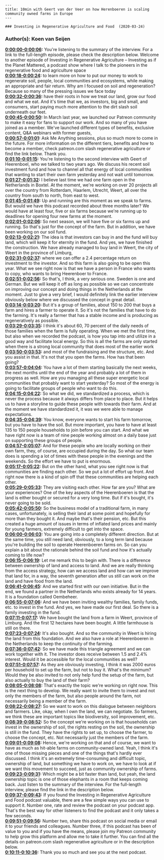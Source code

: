 
    ---
    title: 10min with Geert van der Veer on how Herenboeren is scaling community owned farms in Europe
    ---

    ### Investing in Regenerative Agriculture and Food  (2020-03-24)  
### Author(s): Koen van Seijen  

**[0:00:00-0:00:06](https://investinginregenerativeagriculture.com/2019/09/29/geert-van-der-veer-2/#t=0:00:00):**  You're listening to the summary of the interview. For a link to the full-length episode, please check the description below.  Welcome to another episode of Investing in Regenerative Agriculture – Investing as if the Planet Mattered,  a podcast show where I talk to the pioneers in the regenerative food and agriculture space  
**[0:00:18-0:00:24](https://investinginregenerativeagriculture.com/2019/09/29/geert-van-der-veer-2/#t=0:00:18):**  to learn more on how to put our money to work to regenerate soil, people, local communities and ecosystems,  while making an appropriate and fair return.  Why am I focused on soil and regeneration? Because so many of the pressing issues we face today  
**[0:00:32-0:00:36](https://investinginregenerativeagriculture.com/2019/09/29/geert-van-der-veer-2/#t=0:00:32):**  have their roots in how we treat our land, grow our food and what we eat.  And it's time that we, as investors, big and small, and consumers,  start paying much more attention to the dirt slash soil underneath our feet.  
**[0:00:45-0:00:50](https://investinginregenerativeagriculture.com/2019/09/29/geert-van-der-veer-2/#t=0:00:45):**  In March last year, we launched our Patreon community to make it easy for fans to support our work.  And so many of you have joined as a member.  We've launched different types of benefits, exclusive content, Q&A webinars with former guests,  
**[0:00:57-0:01:01](https://investinginregenerativeagriculture.com/2019/09/29/geert-van-der-veer-2/#t=0:00:57):**  Ask Me Anything sessions, plus so much more to come in the future.  For more information on the different tiers, benefits and how to become a member,  check patreon.com slash regenerative agriculture or find the link below. Thank you.  
**[0:01:10-0:01:15](https://investinginregenerativeagriculture.com/2019/09/29/geert-van-der-veer-2/#t=0:01:10):**  You're listening to the second interview with Geert of Heerenboel, who we talked to two years ago.  We discuss his recent soil investment fund and how to channel all that energy of local communities  that wanting to start their own farm yesterday and not wait until tomorrow.  
**[0:01:27-0:01:32](https://investinginregenerativeagriculture.com/2019/09/29/geert-van-der-veer-2/#t=0:01:27):**  I believe last time we had one farm open in the Netherlands in Boxtel.  At the moment, we're working on over 20 projects all over the country from Rotterdam, Haarlem, Utrecht, Weert,  all over the country from south to north, from east to west.  
**[0:01:45-0:01:49](https://investinginregenerativeagriculture.com/2019/09/29/geert-van-der-veer-2/#t=0:01:45):**  Up and running are this moment as we speak to farms.  But would we have this podcast recorded about three months later?  We would have at least four, five or six farms because we're running up to deadlines for opening four new farms at the moment.  
**[0:02:01-0:02:06](https://investinginregenerativeagriculture.com/2019/09/29/geert-van-der-veer-2/#t=0:02:01):**  So next season, we will have five or six farms up and running.  So that's just for the concept of the farm.  But in addition, we have been working on our soil fund.  
**[0:02:13-0:02:21](https://investinginregenerativeagriculture.com/2019/09/29/geert-van-der-veer-2/#t=0:02:13):**  The idea is that investors can buy in and the fund will buy land, which will keep it for eternity in the fund.  And yes, we have finished the construction.  We have already managed to buy land in Weert, the city of Weert in the province of Limburg,  
**[0:02:31-0:02:37](https://investinginregenerativeagriculture.com/2019/09/29/geert-van-der-veer-2/#t=0:02:31):**  where we can offer a 2.4 percentage return on investment to the investor.  And so this farm is also going to be open this year.  What we see right now is that we have a person in France who wants to copy, who wants to bring Heerenboer to France.  
**[0:02:51-0:02:56](https://investinginregenerativeagriculture.com/2019/09/29/geert-van-der-veer-2/#t=0:02:51):**  So that's, I think, a very serious one. Sweden is one and German.  But we will keep it off as long as possible so we can concentrate on improving our concept and doing things in the Netherlands at the moment.  Just to give a very brief, I would definitely link the earlier interview obviously below where we discussed the concept in great detail.  
**[0:03:14-0:03:20](https://investinginregenerativeagriculture.com/2019/09/29/geert-van-der-veer-2/#t=0:03:14):**  But it's a group of families, about 150 to 200 that buys a farm and hires a farmer to operate it.  So it's not the families that have to do the farming.  It's really a farmer that has a stable income and is producing as regeneratively as possible.  
**[0:03:29-0:03:35](https://investinginregenerativeagriculture.com/2019/09/29/geert-van-der-veer-2/#t=0:03:29):**  I think it's about 60, 70 percent of the daily needs of those families when the farm is fully operating.  When we met the first time, but also when we recorded the podcast, is how you tap into and utilize in a good way and facilitate local energy.  So this is all the farms are only started when there is a strong local community that does most of the earlier work  
**[0:03:50-0:03:53](https://investinginregenerativeagriculture.com/2019/09/29/geert-van-der-veer-2/#t=0:03:50):**  and most of the fundraising and the structure, etc.  And you assist in that. It's not that you open the farms.  How has that been going?  
**[0:03:57-0:04:04](https://investinginregenerativeagriculture.com/2019/09/29/geert-van-der-veer-2/#t=0:03:57):**  You have a lot of them starting basically the next weeks, the next months until the end of the year and probably a lot of them in progress as well.  How are you managing all these super energetic local communities that probably want to start yesterday?  So most of the energy is going to facilitate groups of people who want to do this.  
**[0:04:15-0:04:22](https://investinginregenerativeagriculture.com/2019/09/29/geert-van-der-veer-2/#t=0:04:15):**  So what we did, we standardized a process, which is never the process because it always differs from place to place.  But it helps us to have a storyline to guide these people with towards their farm.  And at the moment we have standardized it, it was we were able to manage expectations.  
**[0:04:35-0:04:39](https://investinginregenerativeagriculture.com/2019/09/29/geert-van-der-veer-2/#t=0:04:35):**  You know, everyone wants to start his farm tomorrow, but you have to have the soil.  But more important, you have to have at least 135 to 150 people households to join before you can start.  And what we have right now is a team of nine people working almost on a daily base just on supporting these groups of people.  
**[0:04:57-0:05:07](https://investinginregenerativeagriculture.com/2019/09/29/geert-van-der-veer-2/#t=0:04:57):**  And for these people who are locally working on their own farm, they, of course, are occupied during the day.  So what our team does is spending a lot of times with these people in the evenings and the weekends.  So the effort we have to put is enormous.  
**[0:05:17-0:05:22](https://investinginregenerativeagriculture.com/2019/09/29/geert-van-der-veer-2/#t=0:05:17):**  But on the other hand, what you see right now is that communities are finding each other.  So we put a lot of effort up front.  And right now there is a kind of spin off that these communities are helping each other.  
**[0:05:29-0:05:33](https://investinginregenerativeagriculture.com/2019/09/29/geert-van-der-veer-2/#t=0:05:29):**  They are visiting each other. How far are you? What are your experiences?  One of the key aspects of the Heerenboeren is that the land is either bought or secured for a very long time.  But if it's bought, it's never going to be sold.  
**[0:05:42-0:05:50](https://investinginregenerativeagriculture.com/2019/09/29/geert-van-der-veer-2/#t=0:05:42):**  So the business model of a traditional farm, in many cases, unfortunately, is selling their land at some point and hopefully for more than they bought it.  And maybe that's their pension, etc.  But this created a huge amount of issues in terms of inflated land prices and mainly for young farmers, extremely difficult to get into the space.  
**[0:06:00-0:06:03](https://investinginregenerativeagriculture.com/2019/09/29/geert-van-der-veer-2/#t=0:06:00):**  You are going into a completely different direction.  But at the same time, you still need land, obviously, to a long term land because you're building the soil to operate Heerenboeren farms on.  So can you explain a bit about the rationale behind the soil fund and how it's actually coming to life now?  
**[0:06:15-0:06:19](https://investinginregenerativeagriculture.com/2019/09/29/geert-van-der-veer-2/#t=0:06:15):**  Let me remark this to begin with.  There is a difference between ownership of land and access to land.  And we are really thinking from the access strategy, how can we access land and how can we improve that land for, in a way, the seventh generation after us still can work on the land and have food from the land.  
**[0:06:41-0:06:45](https://investinginregenerativeagriculture.com/2019/09/29/geert-van-der-veer-2/#t=0:06:41):**  And we started first with our own initiative.  But in the end, we found a partner in the Netherlands who exists already for 14 years.  It is a foundation called Oembeheer.  
**[0:06:55-0:07:06](https://investinginregenerativeagriculture.com/2019/09/29/geert-van-der-veer-2/#t=0:06:55):**  And we have been inviting wealthy families, family funds, etc. to invest in the fund.  And yes, we have made our first deal.  So there is a family investing in the fund.  
**[0:07:11-0:07:17](https://investinginregenerativeagriculture.com/2019/09/29/geert-van-der-veer-2/#t=0:07:11):**  We have bought the land from a farm in Weert, province of Limburg.  And the first 12 hectares have been bought.  A little farmhouse is still on there.  
**[0:07:23-0:07:24](https://investinginregenerativeagriculture.com/2019/09/29/geert-van-der-veer-2/#t=0:07:23):**  It's also bought.  And so the community in Weert is hiring the land from this foundation.  And we also have a role at Heerenboeren in the Netherlands to keep the continuity of the farming.  
**[0:07:36-0:07:42](https://investinginregenerativeagriculture.com/2019/09/29/geert-van-der-veer-2/#t=0:07:36):**  So we have made this triangle agreement and we can work together with it.  The investor does receive between 1.5 and 2.4% interest.  Would it be accessible for the local communities as well?  
**[0:07:51-0:07:57](https://investinginregenerativeagriculture.com/2019/09/29/geert-van-der-veer-2/#t=0:07:51):**  As they are obviously investing, I think it was 2000 euros per household to set up the farm, but not to buy it.  What's the minimum?  Would they be also invited to not only help fund the setup of the farm, but also actually to buy the land of their farm?  
**[0:08:05-0:08:08](https://investinginregenerativeagriculture.com/2019/09/29/geert-van-der-veer-2/#t=0:08:05):**  That's exactly the topic we're working on right now.  This is the next thing to develop.  We really want to invite them to invest and not only the members of the farm, but also people around the farm, not necessarily being a member of the farm.  
**[0:08:22-0:08:27](https://investinginregenerativeagriculture.com/2019/09/29/geert-van-der-veer-2/#t=0:08:22):**  So we want to work on this dialogue between neighbors and farmers.  Like, okay, when I own the land, we can negotiate.  So farmers, we think these are important topics like biodiversity, soil improvement, etc.  
**[0:08:39-0:08:52](https://investinginregenerativeagriculture.com/2019/09/29/geert-van-der-veer-2/#t=0:08:39):**  So the concept we're working on is that households can invest in the ownership of soil, the rights resting on the soil, the ownership is still in the fund.  They have the rights to set up, to choose the farmer, to choose the concept, etc.  Not necessarily just the members of the farm.  
**[0:09:01-0:09:08](https://investinginregenerativeagriculture.com/2019/09/29/geert-van-der-veer-2/#t=0:09:01):**  Hence, we're working on that and of course, we want to have as much as hit-able farms on community-owned land.  Yeah, I think it's one of those missing pieces and one of the things that's hardly ever discussed.  I think it's an extremely time-consuming and difficult topic, ownership of land, but something we have to work on, we have to look at if we want this movement to succeed, just as community ownership of farms.  
**[0:09:23-0:09:31](https://investinginregenerativeagriculture.com/2019/09/29/geert-van-der-veer-2/#t=0:09:23):**  Which might be a bit faster than land, but yeah, the land ownership topic is one of those elephants in a room that keeps coming back.  Just listen to the summary of the interview.  For the full-length interview, please find the link in the description below.  
**[0:09:37-0:09:43](https://investinginregenerativeagriculture.com/2019/09/29/geert-van-der-veer-2/#t=0:09:37):**  If you found the Investing in Regenerative Agriculture and Food podcast valuable, there are a few simple ways you can use to support it.  Number one, rate and review the podcast on your podcast app.  That's the best way for other listeners to find the podcast and it only takes a few seconds.  
**[0:09:51-0:09:56](https://investinginregenerativeagriculture.com/2019/09/29/geert-van-der-veer-2/#t=0:09:51):**  Number two, share this podcast on social media or email it to your friends and colleagues.  Number three, if this podcast has been of value to you and if you have the means, please join my Patreon community to help grow this platform and allow me to take it further.  You can find all the details on patreon.com slash regenerative agriculture or in the description below.  
**[0:10:11-0:10:36](https://investinginregenerativeagriculture.com/2019/09/29/geert-van-der-veer-2/#t=0:10:11):**  Thank you so much and see you at the next podcast.  